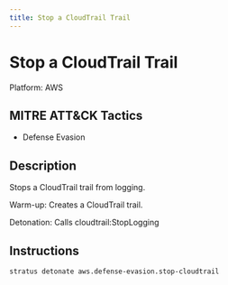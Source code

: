 ```yaml
---
title: Stop a CloudTrail Trail
---
```


# Stop a CloudTrail Trail 

Platform: AWS

## MITRE ATT&CK Tactics


- Defense Evasion

## Description


Stops a CloudTrail trail from logging.

Warm-up: Creates a CloudTrail trail.

Detonation: Calls cloudtrail:StopLogging


## Instructions

```bash title="Detonate with Stratus Red Team"
stratus detonate aws.defense-evasion.stop-cloudtrail
```